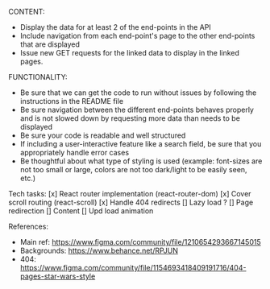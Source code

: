 CONTENT:
- Display the data for at least 2 of the end-points in the API
- Include navigation from each end-point's page to the other end-points that are displayed
- Issue new GET requests for the linked data to display in the linked pages.

FUNCTIONALITY:
- Be sure that we can get the code to run without issues by following the instructions in the README file
- Be sure navigation between the different end-points behaves properly and is not slowed down by requesting more data than needs to be displayed
- Be sure your code is readable and well structured
- If including a user-interactive feature like a search field, be sure that you appropriately handle error cases
- Be thoughtful about what type of styling is used (example: font-sizes are not too small or large, colors are not too dark/light to be easily seen, etc.)

Tech tasks:
[x] React router implementation (react-router-dom)
[x] Cover scroll routing (react-scroll)
[x] Handle 404 redirects
[] Lazy load ?
[] Page redirection
[] Content
[] Upd load animation

References:
- Main ref: https://www.figma.com/community/file/1210654293667145015
- Backgrounds: https://www.behance.net/RPJUN
- 404: https://www.figma.com/community/file/1154693418409191716/404-pages-star-wars-style